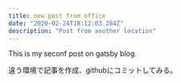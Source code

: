 ```yaml
---
title: new post from office
date: "2020-02-24T18:12:03.284Z"
description: "Post from another location"
---
```


This is my seconf post on gatsby blog.

違う環境で記事を作成、githubにコミットしてみる。


